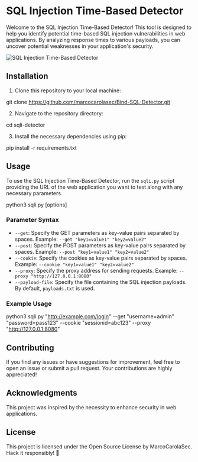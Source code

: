 # SQL Injection Time-Based Detector

Welcome to the SQL Injection Time-Based Detector! This tool is designed to help you identify potential time-based SQL injection vulnerabilities in web applications. By analyzing response times to various payloads, you can uncover potential weaknesses in your application's security.

![SQL Injection Time-Based Detector](https://github.com/marcocarolasec/Bind-SQL-Detector/assets/58811847/22c23ca8-a71c-4012-b753-3a85afc528b0)

## Installation

1. Clone this repository to your local machine:

git clone https://github.com/marcocarolasec/Bind-SQL-Detector.git


2. Navigate to the repository directory:

cd sqli-detector


3. Install the necessary dependencies using pip:

pip install -r requirements.txt


## Usage

To use the SQL Injection Time-Based Detector, run the `sqli.py` script providing the URL of the web application you want to test along with any necessary parameters.

python3 sqli.py <URL> [options]


### Parameter Syntax

- `--get`: Specify the GET parameters as key-value pairs separated by spaces. Example: `--get "key1=value1" "key2=value2"`
- `--post`: Specify the POST parameters as key-value pairs separated by spaces. Example: `--post "key1=value1" "key2=value2"`
- `--cookie`: Specify the cookies as key-value pairs separated by spaces. Example: `--cookie "key1=value1" "key2=value2"`
- `--proxy`: Specify the proxy address for sending requests. Example: `--proxy "http://127.0.0.1:8080"`
- `--payload-file`: Specify the file containing the SQL injection payloads. By default, `payloads.txt` is used.

### Example Usage

python3 sqli.py "http://example.com/login" --get "username=admin" "password=pass123" --cookie "sessionid=abc123" --proxy "http://127.0.0.1:8080"


## Contributing

If you find any issues or have suggestions for improvement, feel free to open an issue or submit a pull request. Your contributions are highly appreciated!

## Acknowledgments

This project was inspired by the necessity to enhance security in web applications.

## License

This project is licensed under the Open Source License by MarcoCarolaSec. Hack it responsibly! 🚀













